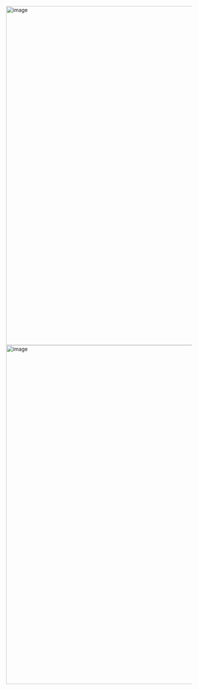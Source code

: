 <img width="1903" height="919" alt="image" src="https://github.com/user-attachments/assets/7aa4a903-c291-488c-881f-2162c1a713be" />


<img width="1897" height="919" alt="image" src="https://github.com/user-attachments/assets/109983f1-8374-4237-83f7-9cbb6c2efe62" />
